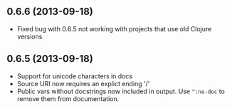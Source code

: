 ## 0.6.6 (2013-09-18)

* Fixed bug with 0.6.5 not working with projects that use old Clojure
  versions

## 0.6.5 (2013-09-18)

* Support for unicode characters in docs
* Source URI now requires an explict ending '/'
* Public vars without docstrings now included in output. Use
  `^:no-doc` to remove them from documentation.
